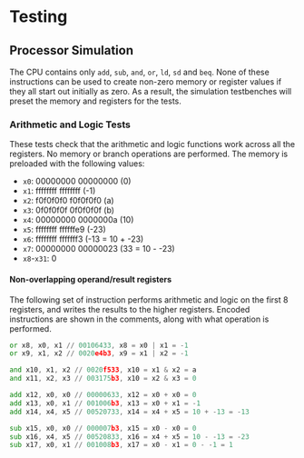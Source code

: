# Testing

## Processor Simulation

The CPU contains only `add`, `sub`, `and`, `or`, `ld`, `sd` and `beq`. None of these instructions can be used to create non-zero memory or register values if they all start out initially as zero. As a result, the simulation testbenches will preset the memory and registers for the tests.

### Arithmetic and Logic Tests

These tests check that the arithmetic and logic functions work across all the registers. No memory or branch operations are performed. The memory is preloaded with the following values:

- `x0`: 00000000 00000000 (0)
- `x1`: ffffffff ffffffff (-1)
- `x2`: f0f0f0f0 f0f0f0f0 (a)
- `x3`: 0f0f0f0f 0f0f0f0f (b)
- `x4`: 00000000 0000000a (10)
- `x5`: ffffffff ffffffe9 (-23)
- `x6`: ffffffff fffffff3 (-13 = 10 + -23)
- `x7`: 00000000 00000023 (33 = 10 - -23)
- `x8`-`x31`: 0

#### Non-overlapping operand/result registers

The following set of instruction performs arithmetic and logic on the first 8 registers, and writes the results to the higher registers. Encoded instructions are shown in the comments, along with what operation is performed.

```asm
or x8, x0, x1 // 00106433, x8 = x0 | x1 = -1
or x9, x1, x2 // 0020e4b3, x9 = x1 | x2 = -1

and x10, x1, x2 // 0020f533, x10 = x1 & x2 = a
and x11, x2, x3 // 003175b3, x10 = x2 & x3 = 0

add x12, x0, x0 // 00000633, x12 = x0 + x0 = 0
add x13, x0, x1 // 001006b3, x13 = x0 + x1 = -1
add x14, x4, x5 // 00520733, x14 = x4 + x5 = 10 + -13 = -13

sub x15, x0, x0 // 000007b3, x15 = x0 - x0 = 0
sub x16, x4, x5 // 00520833, x16 = x4 + x5 = 10 - -13 = -23
sub x17, x0, x1 // 001008b3, x17 = x0 - x1 = 0 - -1 = 1
```

